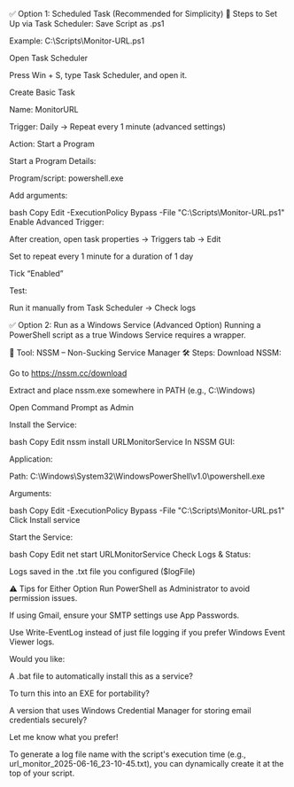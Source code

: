✅ Option 1: Scheduled Task (Recommended for Simplicity)
🔧 Steps to Set Up via Task Scheduler:
Save Script as .ps1

Example: C:\Scripts\Monitor-URL.ps1

Open Task Scheduler

Press Win + S, type Task Scheduler, and open it.

Create Basic Task

Name: MonitorURL

Trigger: Daily → Repeat every 1 minute (advanced settings)

Action: Start a Program

Start a Program Details:

Program/script: powershell.exe

Add arguments:

bash
Copy
Edit
-ExecutionPolicy Bypass -File "C:\Scripts\Monitor-URL.ps1"
Enable Advanced Trigger:

After creation, open task properties → Triggers tab → Edit

Set to repeat every 1 minute for a duration of 1 day

Tick “Enabled”

Test:

Run it manually from Task Scheduler → Check logs

✅ Option 2: Run as a Windows Service (Advanced Option)
Running a PowerShell script as a true Windows Service requires a wrapper.

🔧 Tool: NSSM – Non-Sucking Service Manager
🛠 Steps:
Download NSSM:

Go to https://nssm.cc/download

Extract and place nssm.exe somewhere in PATH (e.g., C:\Windows)

Open Command Prompt as Admin

Install the Service:

bash
Copy
Edit
nssm install URLMonitorService
In NSSM GUI:

Application:

Path: C:\Windows\System32\WindowsPowerShell\v1.0\powershell.exe

Arguments:

bash
Copy
Edit
-ExecutionPolicy Bypass -File "C:\Scripts\Monitor-URL.ps1"
Click Install service

Start the Service:

bash
Copy
Edit
net start URLMonitorService
Check Logs & Status:

Logs saved in the .txt file you configured ($logFile)

⚠️ Tips for Either Option
Run PowerShell as Administrator to avoid permission issues.

If using Gmail, ensure your SMTP settings use App Passwords.

Use Write-EventLog instead of just file logging if you prefer Windows Event Viewer logs.

Would you like:

A .bat file to automatically install this as a service?

To turn this into an EXE for portability?

A version that uses Windows Credential Manager for storing email credentials securely?

Let me know what you prefer!

To generate a log file name with the script's execution time (e.g., url_monitor_2025-06-16_23-10-45.txt), you can dynamically create it at the top of your script.
